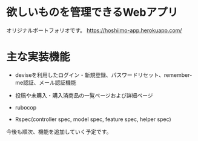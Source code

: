 # 欲しいものを管理できるWebアプリ

オリジナルポートフォリオです。
https://hoshiimo-app.herokuapp.com/

# 主な実装機能

* deviseを利用したログイン・新規登録、パスワードリセット、remember-me認証、メール認証機能

* 投稿や未購入・購入済商品の一覧ページおよび詳細ページ

* rubocop

* Rspec(controller spec, model spec, feature spec, helper spec)

今後も順次、機能を追加していく予定です。

